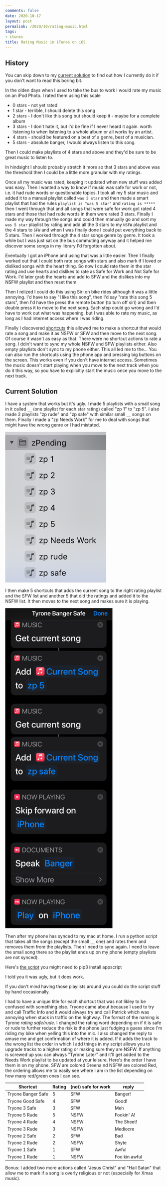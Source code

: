 ```yaml
---
comments: false
date: 2020-10-17
layout: post
permalink: /2020/10/rating-music.html
tags:
- itunes
title: Rating Music in iTunes on iOS
---
```

## History

You can skip down to my [current solution](#current-solution) to find out how I currently do it if you don't want to read this boring bit.

In the olden days when I used to take the bus to work I would rate my music on an iPod Photo. I rated them using this scale

* 0 stars - not yet rated
* 1 star - terrible, I should delete this song
* 2 stars - I don't like this song but should keep it - maybe for a complete album
* 3 stars - I don't hate it, but I'd be fine if I never heard it again. worth listening to when listening to a whole album or all works by an artist.
* 4 stars - should be featured on a best of a genre, best of a musician.
* 5 stars - absolute banger, I would always listen to this song.

Then I could make playlists of 4 stars and above and they'd be sure to be great music to listen to.

In hindsight I should probably stretch it more so that 3 stars and above was the threshold then I could be a little more granular with my ratings.

Once all my music was rated, keeping it updated when new stuff was added was easy. Then I wanted a way to know if music was safe for work or not, i.e. it had rude words or questionable topics. I took all my 5 star music and added it to a manual playlist called `was 5 star` and then made a smart playlist that had the rules `playlist is "was 5 star"` and `rating is *****` then I went through that and all songs that were safe for work got rated 4 stars and those that had rude words in them were rated 3 stars. Finally I made my way through the songs and could then manually go and sort my `was 5 star` playlist by rating and add all the 3 stars to my `NSFW` playlist and the 4 stars to `SFW` and when I was finally done I could put everything back to 5 stars. Then I worked through the 4 star songs genre by genre. It took a while but I was just sat on the bus commuting anyway and it helped me discover some songs in my library I'd forgotten about.

Eventually I got an iPhone and using that was a little easier. Then I finally worked out that I could both rate songs with stars and also mark if I loved or disliked songs with the heart thing. So now I could rate them in the star rating and use hearts and dislikes to rate as Safe for Work and Not Safe for Work. I'd later grab the hearts and add to SFW and the dislikes into my NSFW playlist and then reset them.

Then I relized I could do this using Siri on bike rides although it was a little annoying. I'd have to say "I like this song", then I'd say "rate this song 5 stars", then I'd have the press the remote button (to turn off siri) and tben double press it to move to the next song. Each step could go wrong and I'd have to work out what was happening, but I was able to rate my music, as long as I had internet access where I was riding.

Finally I discovered [shortcuts](https://support.apple.com/guide/shortcuts/welcome/ios) this allowed me to make a shortcut that would rate a song and make it as NSFW or SFW and then move to the next song. Of course it wasn't as easy as that. There were no shortcut actions to rate a song. I ddin't want to sync my whole NSFW and SFW playlists either. Also empty playlists don't sync to my phone either. This all led me to the...
You can also run the shortcuts using the phone app and pressing big buttons on the screen. This works even if you don't have internet access. Sometimes the music doesn't start playing when you move to the next track when you do it this way, so you have to explicitly start the music once you move to the next track.

## Current Solution


I have a system that works but it's ugly. I made 5 playlists with a small song in it called `__` (one playlist for each star rating) called "zp 1" to "zp 5". I also made 2 playlists "zp rude" and "zp safe" with similar small `__` songs on them. Finally I made a "zp Needs Work" for me to deal with songs that might have the wrong genre or I had mistated.

![a](/assets/images/2020-10-rate/Music.png)

I then make 5 shortcuts that adds the current song to the right rating playlist and the SFW list and another 5 that did the ratings and added it to the NSFW list. It then moves to the next song and makes sure it is playing.

![a](/assets/images/2020-10-rate/banger.sml.png)

Then after my phone has synced to my mac at home. I run a python script that takes all the songs (except the small `__` one) and rates them and removes them from the playlists. Then I need to sync again. I need to leave the small song there so the playlist ends up on my phone (empty playlists are not synced).

Here's [the script](https://gist.github.com/arkarkark/def0cb52b3972639d29b11eeec492368) you might need to pip3 install appscript

I told you it was ugly, but it does work.

If you don't mind having those playlists around you could do the script stuff by hand occasionally.

I had to have a unique title for each shortcut that was not likley to be confused with something else. Tryone came about because I used to try and call Traffic Info and it would always try and call Patrick which was annoying when stuck in traffic on the highway. The format of the naming is Tyrone _rating_ _safe/rude_. I changed the rating word depending on if it is safe or rude to further reduce the risk is the phone just fudging a guess since I'm riding my bike when yelling this into the mic. I also changed the reply to amuse me and get confirmation of where it is added. If it adds the track to the wrong list the order in which I add things in my script allows you to upgrade tracks  to a higher rating or making sure they are NSFW. If anything is screwed up you can always "Tyrone Later" and it'll get added to the Needs Work playlist to be updated at your leisure. Here's the order I have them in on my phone. SFW are colored Greena nd NSFW are colored Red, the ordering allows me to easily see where I am in the list depending on how many red/green ones I can see.

| Shortcut | Rating | (not) safe for work | reply |
|---|---|---|---|
| Tryone Banger Safe | 5 | SFW  | Banger!|
| Tryone Good Safe   | 4 | SFW  | Good!|
| Tryone 3 Safe      | 3 | SFW  | Meh|
| Tryone 5 Rude      | 5 | NSFW | Fookin' A!|
| Tryone 4 Rude      | 4 | NSFW | The Sheet!|
| Tryone 3 Rude      | 3 | NSFW | Mediocre|
| Tryone 2 Safe      | 2 | SFW  | Bad|
| Tryone 2 Rude      | 2 | NSFW | Shyte|
| Tryone 1 Safe      | 1 | SFW  | Awful|
| Tryone 1 Rude      | 1 | NSFW | Foo kin awful|

Bonus: I added two more actions called "Jesus Christ" and "Hail Satan" that allow me to mark if a song is overly religious or not (especially for Xmas music).

